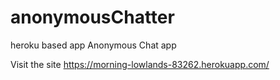 # anonymousChatter
heroku based app 
Anonymous Chat app

Visit the site
https://morning-lowlands-83262.herokuapp.com/
